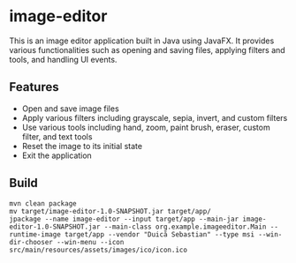 # image-editor
This is an image editor application built in Java using JavaFX. It provides various functionalities such as opening and saving files, applying filters and tools, and handling UI events.

## Features

- Open and save image files
- Apply various filters including grayscale, sepia, invert, and custom filters
- Use various tools including hand, zoom, paint brush, eraser, custom filter, and text tools
- Reset the image to its initial state
- Exit the application

## Build
```shell
mvn clean package
mv target/image-editor-1.0-SNAPSHOT.jar target/app/
jpackage --name image-editor --input target/app --main-jar image-editor-1.0-SNAPSHOT.jar --main-class org.example.imageeditor.Main --runtime-image target/app --vendor "Duică Sebastian" --type msi --win-dir-chooser --win-menu --icon src/main/resources/assets/images/ico/icon.ico

```
